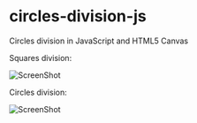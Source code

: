 circles-division-js
===================

Circles division in JavaScript and HTML5 Canvas

Squares division:

![ScreenShot](http://2.bp.blogspot.com/-uIxqq03dXjM/UWOv0_XNKPI/AAAAAAAAANI/Wxm16LpGG-U/s1600/rects_div.png "Squares division/split screenshot")

Circles division:

![ScreenShot](http://4.bp.blogspot.com/-vCSBmn666kA/UWOv8hPyj-I/AAAAAAAAANQ/L3XAmEfYbg8/s1600/circles_div.png "Circles division/split screenshot")